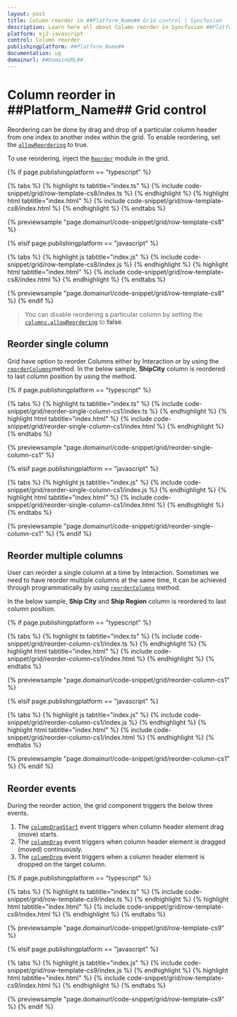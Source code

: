 ```yaml
---
layout: post
title: Column reorder in ##Platform_Name## Grid control | Syncfusion
description: Learn here all about Column reorder in Syncfusion ##Platform_Name## Grid control of Syncfusion Essential JS 2 and more.
platform: ej2-javascript
control: Column reorder 
publishingplatform: ##Platform_Name##
documentation: ug
domainurl: ##DomainURL##
---
```


# Column reorder in ##Platform_Name## Grid control

Reordering can be done by drag and drop of a particular column header from one index to another index within the grid. To enable reordering, set the [`allowReordering`](../../api/grid/#allowreordering) to true.

To use reordering, inject the [`Reorder`](../../api/grid/reorder) module in the grid.

{% if page.publishingplatform == "typescript" %}

 {% tabs %}
{% highlight ts tabtitle="index.ts" %}
{% include code-snippet/grid/row-template-cs8/index.ts %}
{% endhighlight %}
{% highlight html tabtitle="index.html" %}
{% include code-snippet/grid/row-template-cs8/index.html %}
{% endhighlight %}
{% endtabs %}
        
{% previewsample "page.domainurl/code-snippet/grid/row-template-cs8" %}

{% elsif page.publishingplatform == "javascript" %}

{% tabs %}
{% highlight js tabtitle="index.js" %}
{% include code-snippet/grid/row-template-cs8/index.js %}
{% endhighlight %}
{% highlight html tabtitle="index.html" %}
{% include code-snippet/grid/row-template-cs8/index.html %}
{% endhighlight %}
{% endtabs %}

{% previewsample "page.domainurl/code-snippet/grid/row-template-cs8" %}
{% endif %}

> You can disable reordering a particular column by setting the [`columns.allowReordering`](../../api/grid/column/#allowreordering) to **false**.

## Reorder single column

Grid have option to reorder Columns either by Interaction or by using the [`reorderColumns`](../../api/grid/reorder/#reordercolumns)method. In the below sample, **ShipCity** column is reordered to last column position by using the method.

{% if page.publishingplatform == "typescript" %}

 {% tabs %}
{% highlight ts tabtitle="index.ts" %}
{% include code-snippet/grid/reorder-single-column-cs1/index.ts %}
{% endhighlight %}
{% highlight html tabtitle="index.html" %}
{% include code-snippet/grid/reorder-single-column-cs1/index.html %}
{% endhighlight %}
{% endtabs %}
        
{% previewsample "page.domainurl/code-snippet/grid/reorder-single-column-cs1" %}

{% elsif page.publishingplatform == "javascript" %}

{% tabs %}
{% highlight js tabtitle="index.js" %}
{% include code-snippet/grid/reorder-single-column-cs1/index.js %}
{% endhighlight %}
{% highlight html tabtitle="index.html" %}
{% include code-snippet/grid/reorder-single-column-cs1/index.html %}
{% endhighlight %}
{% endtabs %}

{% previewsample "page.domainurl/code-snippet/grid/reorder-single-column-cs1" %}
{% endif %}

## Reorder multiple columns

User can reorder a single column at a time by Interaction. Sometimes we need to have reorder multiple columns at the same time, It can be achieved through programmatically by using [`reorderColumns`](../../api/grid/reorder/#reordercolumns) method.

In the below sample, **Ship City** and **Ship Region** column is reordered to last column position.

{% if page.publishingplatform == "typescript" %}

 {% tabs %}
{% highlight ts tabtitle="index.ts" %}
{% include code-snippet/grid/reorder-column-cs1/index.ts %}
{% endhighlight %}
{% highlight html tabtitle="index.html" %}
{% include code-snippet/grid/reorder-column-cs1/index.html %}
{% endhighlight %}
{% endtabs %}
        
{% previewsample "page.domainurl/code-snippet/grid/reorder-column-cs1" %}

{% elsif page.publishingplatform == "javascript" %}

{% tabs %}
{% highlight js tabtitle="index.js" %}
{% include code-snippet/grid/reorder-column-cs1/index.js %}
{% endhighlight %}
{% highlight html tabtitle="index.html" %}
{% include code-snippet/grid/reorder-column-cs1/index.html %}
{% endhighlight %}
{% endtabs %}

{% previewsample "page.domainurl/code-snippet/grid/reorder-column-cs1" %}
{% endif %}

## Reorder events

During the reorder action, the grid component triggers the below three events.

1. The [`columnDragStart`](../../api/grid/#columndragstart) event triggers when column header element drag (move) starts.
2. The [`columnDrag`](../../api/grid/#columndrag) event triggers when column header element is dragged (moved) continuously.
3. The [`columnDrop`](../../api/grid/#columndrop) event triggers when a column header element is dropped on the target column.

{% if page.publishingplatform == "typescript" %}

 {% tabs %}
{% highlight ts tabtitle="index.ts" %}
{% include code-snippet/grid/row-template-cs9/index.ts %}
{% endhighlight %}
{% highlight html tabtitle="index.html" %}
{% include code-snippet/grid/row-template-cs9/index.html %}
{% endhighlight %}
{% endtabs %}
        
{% previewsample "page.domainurl/code-snippet/grid/row-template-cs9" %}

{% elsif page.publishingplatform == "javascript" %}

{% tabs %}
{% highlight js tabtitle="index.js" %}
{% include code-snippet/grid/row-template-cs9/index.js %}
{% endhighlight %}
{% highlight html tabtitle="index.html" %}
{% include code-snippet/grid/row-template-cs9/index.html %}
{% endhighlight %}
{% endtabs %}

{% previewsample "page.domainurl/code-snippet/grid/row-template-cs9" %}
{% endif %}